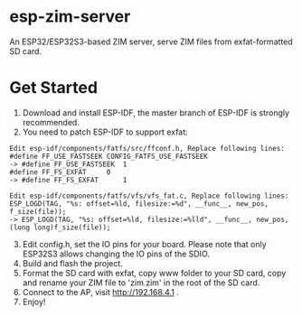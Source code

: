 # esp-zim-server

An ESP32/ESP32S3-based ZIM server, serve ZIM files from exfat-formatted SD card.

# Get Started
1. Download and install ESP-IDF, the master branch of ESP-IDF is strongly recommended.
2. You need to patch ESP-IDF to support exfat: 
```
Edit esp-idf/components/fatfs/src/ffconf.h, Replace following lines:
#define FF_USE_FASTSEEK	CONFIG_FATFS_USE_FASTSEEK 
-> #define FF_USE_FASTSEEK	1
#define FF_FS_EXFAT		0 
-> #define FF_FS_EXFAT		1

Edit esp-idf/components/fatfs/vfs/vfs_fat.c, Replace following lines:
ESP_LOGD(TAG, "%s: offset=%ld, filesize:=%d", __func__, new_pos, f_size(file)); 
-> ESP_LOGD(TAG, "%s: offset=%ld, filesize:=%lld", __func__, new_pos, (long long)f_size(file));
```
3. Edit config.h, set the IO pins for your board. Please note that only ESP32S3 allows changing the IO pins of the SDIO.
4. Build and flash the project.
5. Format the SD card with exfat, copy www folder to your SD card, copy and rename your ZIM file to 'zim.zim' in the root of the SD card.
6. Connect to the AP, visit http://192.168.4.1 .
7. Enjoy!
